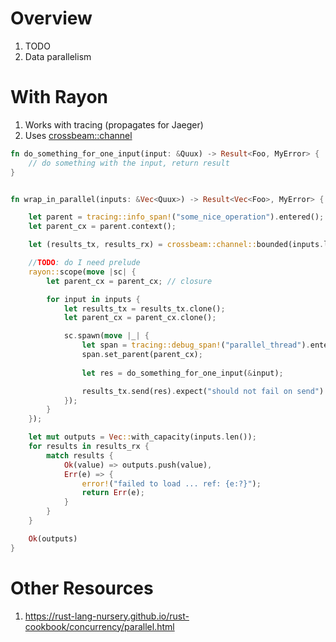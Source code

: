 # Overview
1. TODO
1. Data parallelism


# With Rayon
1. Works with tracing (propagates for Jaeger)
1. Uses [crossbeam::channel](https://docs.rs/crossbeam/latest/crossbeam/channel/index.html)
```rust
fn do_something_for_one_input(input: &Quux) -> Result<Foo, MyError> {
    // do something with the input, return result
}


fn wrap_in_parallel(inputs: &Vec<Quux>) -> Result<Vec<Foo>, MyError> {

    let parent = tracing::info_span!("some_nice_operation").entered();
    let parent_cx = parent.context();

    let (results_tx, results_rx) = crossbeam::channel::bounded(inputs.len());

    //TODO: do I need prelude
    rayon::scope(move |sc| {
        let parent_cx = parent_cx; // closure

        for input in inputs {
            let results_tx = results_tx.clone();
            let parent_cx = parent_cx.clone();

            sc.spawn(move |_| {
                let span = tracing::debug_span!("parallel_thread").entered();
                span.set_parent(parent_cx);
                
                let res = do_something_for_one_input(&input);

                results_tx.send(res).expect("should not fail on send")
            });
        }
    });

    let mut outputs = Vec::with_capacity(inputs.len());
    for results in results_rx {
        match results {
            Ok(value) => outputs.push(value),
            Err(e) => {
                error!("failed to load ... ref: {e:?}");
                return Err(e);
            }
        }
    }

    Ok(outputs)
}
```


# Other Resources
1. https://rust-lang-nursery.github.io/rust-cookbook/concurrency/parallel.html
